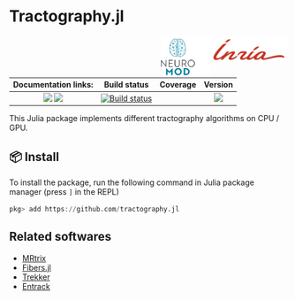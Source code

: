 # Tractography.jl


<img src="inria.png" alt="Logo" align="right" width="140" />
<img src="neuromod.png" alt="Logo" align="right" width="90" />

| **Documentation links:** | **Build status** | **Coverage** | **Version** |
| :-: | :-: | :-: | :-: |
| [![][docs-stable-img]][docs-stable-url] [![][docs-dev-img]][docs-dev-url] | [![Build status](https://github.com/rveltz/Tractography.jl/workflows/CI/badge.svg)](https://github.com/rveltz/Tractography.jl/actions) |   |  [![][ver-img]][ver-url]  |

[docs-stable-img]: https://img.shields.io/badge/docs-stable-blue.svg
[docs-stable-url]: https://rveltz.github.io/Tractography.jl/stable/
[docs-dev-img]: https://img.shields.io/badge/docs-dev-purple.svg
[docs-dev-url]: https://rveltz.github.io/Tractography.jl/dev/

[ver-img]: https://juliahub.com/docs/Tractography/version.svg
[ver-url]: https://juliahub.com/ui/Packages/Tractography/

This Julia package implements different tractography algorithms on CPU / GPU.


## 📦 Install

To install the package, run the following command in Julia package manager (press `]` in the REPL)

```julia
pkg> add https://github.com/tractography.jl
```


## Related softwares

- [MRtrix](https://github.com/MRtrix3/mrtrix3/tree/fb66ec3f4c0012be8760dbc0ed52c1824b28b3af)
- [Fibers.jl](https://github.com/lincbrain/Fibers.jl)
- [Trekker](https://dmritrekker.github.io)
- [Entrack](https://vitalab.github.io/article/2019/11/21/entrack.html)

